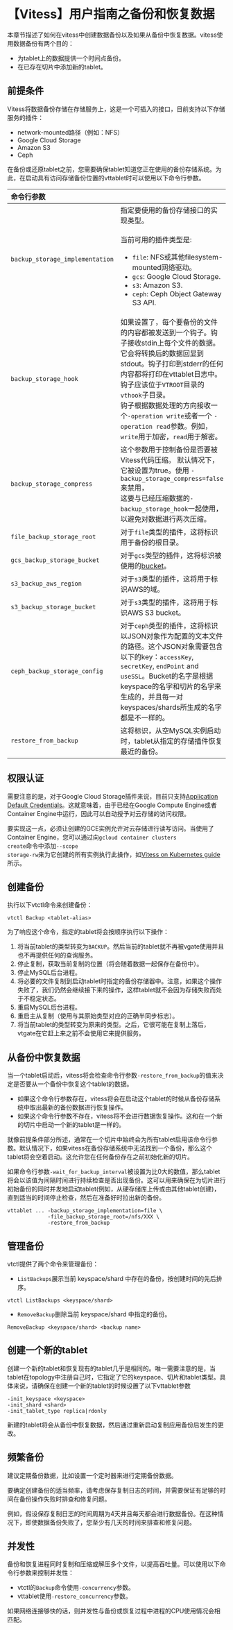 # 【Vitess】用户指南之备份和恢复数据
本章节描述了如何在vitess中创建数据备份以及如果从备份中恢复数据。vitess使用数据备份有两个目的：
* 为tablet上的数据提供一个时间点备份。
* 在已存在切片中添加新的tablet。

## 前提条件
Vitess将数据备份存储在存储服务上，这是一个可插入的接口，目前支持以下存储服务的插件：
* network-mounted路径（例如：NFS）
* Google Cloud Storage
* Amazon S3
* Ceph

在备份或还原tablet之前，您需要确保tablet知道您正在使用的备份存储系统。为此，在启动具有访问存储备份位置的vttablet时可以使用以下命令行参数。

<table><thead><tr><th colspan="2" align="left">命令行参数</th></tr></thead><tbody><tr><td><code>backup_storage_implementation</code></td><td>指定要使用的备份存储接口的实现类型。<br><br>当前可用的插件类型是:<ul><li><code>file</code>: NFS或其他filesystem-mounted网络驱动。</li><li><code>gcs</code>: Google Cloud Storage.</li><li><code>s3</code>: Amazon S3.</li><li><code>ceph</code>: Ceph Object Gateway S3 API.</li></ul></td></tr><tr><td><code>backup_storage_hook</code></td><td>如果设置了，每个要备份的文件的内容都被发送到一个钩子。钩子接收stdin上每个文件的数据。它会将转换后的数据回显到stdout。钩子打印到stderr的任何内容都将打印在vttablet日志中。<br>钩子应该位于<code>VTROOT</code>目录的<code>vthook</code>子目录。<br>钩子根据数据处理的方向接收一个<code>-operation write</code>或者一个
<code>-operation read</code>参数。例如，<code>write</code>用于加密，<code>read</code>用于解密。<br></td></tr><tr><td><code>backup_storage_compress</code></td><td>这个参数用于控制备份是否要被Vitess代码压缩。
默认情况下，它被设置为true。使用
<code>-backup_storage_compress=false</code>来禁用，<br>这要与已经压缩数据的<code>-backup_storage_hook</code>一起使用，以避免对数据进行两次压缩。</td></tr><tr><td><code>file_backup_storage_root</code></td><td>对于<code>file</code>类型的插件，这将标识用于备份的根目录。</td></tr><tr><td><code>gcs_backup_storage_bucket</code></td><td>对于<code>gcs</code>类型的插件，这将标识被使用的<a href="https://cloud.google.com/storage/docs/concepts-techniques#concepts">bucket</a>。</td></tr><tr><td><code>s3_backup_aws_region</code></td><td>对于<code>s3</code>类型的插件，这将用于标识AWS的域。</td></tr><tr><td><code>s3_backup_storage_bucket</code></td><td>对于<code>s3</code>类型的插件，这将用于标识AWS S3 bucket。</td></tr><tr><td><code>ceph_backup_storage_config</code></td><td>对于<code>ceph</code>类型的插件，这将标识以JSON对象作为配置的文本文件的路径。这个JSON对象需要包含以下的key：<code>accessKey</code>, <code>secretKey</code>,
<code>endPoint</code> and <code>useSSL</code>。Bucket的名字是根据keyspace的名字和切片的名字来生成的，并且每一对keyspaces/shards所生成的名字都是不一样的。</td></tr><tr><td><code>restore_from_backup</code></td><td>这将标识，从空MySQL实例启动时，tablet从指定的存储插件恢复最近的备份。</td></tr></tbody></table>

## 权限认证
需要注意的是，对于Google Cloud Storage插件来说，目前只支持<a href="https://developers.google.com/identity/protocols/application-default-credentials">Application Default Credentials</a>。这就意味着，由于已经在Google Compute Engine或者Container Engine中运行，因此可以自动授予对云存储的访问权限。

要实现这一点，必须让创建的GCE实例允许对云存储进行读写访问。当使用了Container Engine，您可以通过向<code>gcloud container clusters create</code>命令中添加<code>--scope storage-rw</code>来为它创建的所有实例执行此操作，如<a href="../../get-started/kubernetes#start-a-container-engine-cluster">Vitess on Kubernetes guide</a>所示。

## 创建备份
执行以下vtctl命令来创建备份：
```
vtctl Backup <tablet-alias>
```
为了响应这个命令，指定的tablet将会按顺序执行以下操作：
1. 将当前tablet的类型转变为<code>BACKUP</code>。然后当前的tablet就不再被vgate使用并且也不再提供任何的查询服务。
2. 停止复制，获取当前复制的位置（将会随着数据一起保存在备份中）。
3. 停止MySQL后台进程。
4. 将必要的文件复制到启动tablet时指定的备份存储器中。注意，如果这个操作失败了，我们仍然会继续接下来的操作，这样tablet就不会因为存储失败而处于不稳定状态。
5. 重启MySQL后台进程。
6. 重启主从复制（使用与其原始类型对应的正确半同步标志）。
7. 将当前tablet的类型转变为原来的类型。之后，它很可能在复制上落后，vtgate在它赶上来之前不会使用它来提供服务。

## 从备份中恢复数据
当一个tablet启动后，vitess将会检查命令行参数<code>-restore_from_backup</code>的值来决定是否要从一个备份中恢复这个tablet的数据。
* 如果这个命令行参数存在，vitess将会在启动这个tablet的时候从备份存储系统中取出最新的备份数据进行恢复操作。
* 如果这个命令行参数不存在，vitess将不会进行数据恢复操作。这和在一个新的切片中启动一个新的tablet是一样的。

就像前提条件部分所述，通常在一个切片中始终会为所有tablet启用该命令行参数。默认情况下，如果vitess在备份存储系统中无法找到一个备份，那么这个tablet将会空着启动。这允许您在任何备份存在之前初始化新的切片。

如果命令行参数<code>-wait_for_backup_interval</code>被设置为比0大的数值，那么tablet将会以该值为间隔时间进行持续检查是否出现备份。这可以用来确保在为切片进行初始备份的同时并发地启动tablet(例如，从硬存储库上传或由其他tablet创建)，直到适当的时间停止检查，然后在准备好时拉出新的备份。
```
vttablet ... -backup_storage_implementation=file \
             -file_backup_storage_root=/nfs/XXX \
             -restore_from_backup
```

## 管理备份
vtctl提供了两个命令来管理备份：
* <code>ListBackups</code>展示当前 keyspace/shard 中存在的备份，按创建时间的先后排序。
```
vtctl ListBackups <keyspace/shard>
```
* <code>RemoveBackup</code>删除当前 keyspace/shard 中指定的备份。
```
RemoveBackup <keyspace/shard> <backup name>
```

## 创建一个新的tablet
创建一个新的tablet和恢复现有的tablet几乎是相同的。唯一需要注意的是，当tablet在topology中注册自己时，它指定了它的keyspace、切片和tablet类型。具体来说，请确保在创建一个新的tablet的时候设置了以下vttablet参数
```
-init_keyspace <keyspace>
-init_shard <shard>
-init_tablet_type replica|rdonly
```

新建的tablet将会从备份中恢复数据，然后通过重新启动复制应用备份后发生的更改。

## 频繁备份
建议定期备份数据，比如设置一个定时器来进行定期备份数据。

要确定创建备份的适当频率，请考虑保存复制日志的时间，并需要保证有足够的时间在备份操作失败时排查和修复问题。

例如，假设保存复制日志的时间周期为4天并且每天都会进行数据备份。在这种情况下，即使数据备份失败了，您至少有几天的时间来排查和修复问题。

## 并发性
备份和恢复进程同时复制和压缩或解压多个文件，以提高吞吐量。可以使用以下命令行参数来控制并发性：
* vtctl的<code>Backup</code>命令使用<code>-concurrency</code>参数。
* vttablet使用<code>-restore_concurrency</code>参数。

如果网络连接够快的话，则并发性与备份或恢复过程中进程的CPU使用情况会相匹配。
